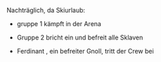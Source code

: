 Nachträglich, da Skiurlaub:
- gruppe 1 kämpft in der Arena
- Gruppe 2 bricht ein und befreit alle Sklaven

- Ferdinant , ein befreiter Gnoll, tritt der Crew bei

